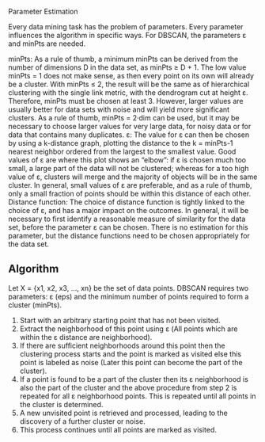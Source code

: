 Parameter Estimation
 
Every data mining task has the problem of parameters. Every parameter influences the algorithm in specific ways. For DBSCAN, the parameters ε and minPts are needed.

minPts: As a rule of thumb, a minimum minPts can be derived from the number of dimensions D in the data set, as minPts ≥ D + 1. The low value minPts = 1 does not make sense, as then every point on its own will already be a cluster. With minPts ≤ 2, the result will be the same as of hierarchical clustering with the single link metric, with the dendrogram cut at height ε. Therefore, minPts must be chosen at least 3. However, larger values are usually better for data sets with noise and will yield more significant clusters. As a rule of thumb, minPts = 2·dim can be used, but it may be necessary to choose larger values for very large data, for noisy data or for data that contains many duplicates.
ε: The value for ε can then be chosen by using a k-distance graph, plotting the distance to the k = minPts-1 nearest neighbor ordered from the largest to the smallest value. Good values of ε are where this plot shows an “elbow”: if ε is chosen much too small, a large part of the data will not be clustered; whereas for a too high value of ε, clusters will merge and the majority of objects will be in the same cluster. In general, small values of ε are preferable, and as a rule of thumb, only a small fraction of points should be within this distance of each other.
Distance function: The choice of distance function is tightly linked to the choice of ε, and has a major impact on the outcomes. In general, it will be necessary to first identify a reasonable measure of similarity for the data set, before the parameter ε can be chosen. There is no estimation for this parameter, but the distance functions need to be chosen appropriately for the data set.

## Algorithm
Let X = {x1, x2, x3, …, xn} be the set of data points. DBSCAN requires two parameters: ε (eps) and the minimum number of points required to form a cluster (minPts).
1) Start with an arbitrary starting point that has not been visited.
2) Extract the neighborhood of this point using ε (All points which are within the ε distance are neighborhood).
3) If there are sufficient neighborhoods around this point then the clustering process starts and the point is marked as visited else this point is labeled as noise (Later this point can become the part of the cluster).
4) If a point is found to be a part of the cluster then its ε neighborhood is also the part of the cluster and the above procedure from step 2 is repeated for all ε neighborhood points. This is repeated until all points in the cluster is determined.
5) A new unvisited point is retrieved and processed, leading to the discovery of a further cluster or noise.
6) This process continues until all points are marked as visited.
